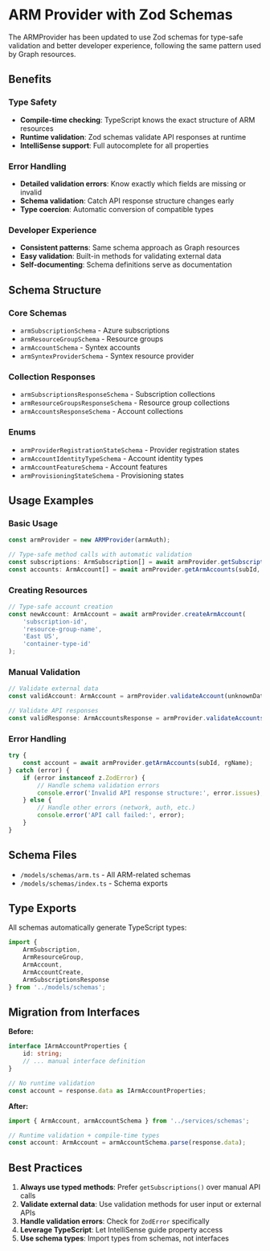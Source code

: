 # ARM Provider with Zod Schemas

The ARMProvider has been updated to use Zod schemas for type-safe validation and better developer experience, following the same pattern used by Graph resources.

## Benefits

### Type Safety
- **Compile-time checking**: TypeScript knows the exact structure of ARM resources
- **Runtime validation**: Zod schemas validate API responses at runtime
- **IntelliSense support**: Full autocomplete for all properties

### Error Handling
- **Detailed validation errors**: Know exactly which fields are missing or invalid
- **Schema validation**: Catch API response structure changes early
- **Type coercion**: Automatic conversion of compatible types

### Developer Experience
- **Consistent patterns**: Same schema approach as Graph resources
- **Easy validation**: Built-in methods for validating external data
- **Self-documenting**: Schema definitions serve as documentation

## Schema Structure

### Core Schemas
- `armSubscriptionSchema` - Azure subscriptions
- `armResourceGroupSchema` - Resource groups
- `armAccountSchema` - Syntex accounts
- `armSyntexProviderSchema` - Syntex resource provider

### Collection Responses
- `armSubscriptionsResponseSchema` - Subscription collections
- `armResourceGroupsResponseSchema` - Resource group collections  
- `armAccountsResponseSchema` - Account collections

### Enums
- `armProviderRegistrationStateSchema` - Provider registration states
- `armAccountIdentityTypeSchema` - Account identity types
- `armAccountFeatureSchema` - Account features
- `armProvisioningStateSchema` - Provisioning states

## Usage Examples

### Basic Usage
```typescript
const armProvider = new ARMProvider(armAuth);

// Type-safe method calls with automatic validation
const subscriptions: ArmSubscription[] = await armProvider.getSubscriptions();
const accounts: ArmAccount[] = await armProvider.getArmAccounts(subId, rgName);
```

### Creating Resources
```typescript
// Type-safe account creation
const newAccount: ArmAccount = await armProvider.createArmAccount(
    'subscription-id',
    'resource-group-name', 
    'East US',
    'container-type-id'
);
```

### Manual Validation
```typescript
// Validate external data
const validAccount: ArmAccount = armProvider.validateAccount(unknownData);

// Validate API responses
const validResponse: ArmAccountsResponse = armProvider.validateAccountsResponse(apiData);
```

### Error Handling
```typescript
try {
    const account = await armProvider.getArmAccounts(subId, rgName);
} catch (error) {
    if (error instanceof z.ZodError) {
        // Handle schema validation errors
        console.error('Invalid API response structure:', error.issues);
    } else {
        // Handle other errors (network, auth, etc.)
        console.error('API call failed:', error);
    }
}
```

## Schema Files

- `/models/schemas/arm.ts` - All ARM-related schemas
- `/models/schemas/index.ts` - Schema exports

## Type Exports

All schemas automatically generate TypeScript types:

```typescript
import { 
    ArmSubscription,
    ArmResourceGroup, 
    ArmAccount,
    ArmAccountCreate,
    ArmSubscriptionsResponse
} from '../models/schemas';
```

## Migration from Interfaces

**Before:**
```typescript
interface IArmAccountProperties {
    id: string;
    // ... manual interface definition
}

// No runtime validation
const account = response.data as IArmAccountProperties;
```

**After:**
```typescript
import { ArmAccount, armAccountSchema } from '../services/schemas';

// Runtime validation + compile-time types
const account: ArmAccount = armAccountSchema.parse(response.data);
```

## Best Practices

1. **Always use typed methods**: Prefer `getSubscriptions()` over manual API calls
2. **Validate external data**: Use validation methods for user input or external APIs
3. **Handle validation errors**: Check for `ZodError` specifically
4. **Leverage TypeScript**: Let IntelliSense guide property access
5. **Use schema types**: Import types from schemas, not interfaces